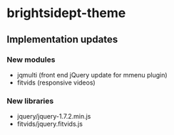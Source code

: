 brightsidept-theme
==================

## Implementation updates

### New modules
- jqmulti (front end jQuery update for mmenu plugin)
- fitvids (responsive videos)

### New libraries
- jquery/jquery-1.7.2.min.js
- fitvids/jquery.fitvids.js
